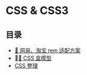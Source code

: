 # CSS & CSS3

## 目录
- [👅 网易、淘宝 rem 适配方案](./rem.md)
- [🥪 CSS 盒模型](./box-sizing.md)
- [CSS 整理](./css.md)